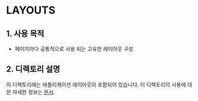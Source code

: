 # LAYOUTS

## 1. 사용 목적
- 페이지마다 공통적으로 사용 되는 고유한 레이아웃 구성 


## 2. 디렉토리 설명
이 디렉토리에는 애플리케이션 레이아웃이 포함되어 있습니다.
이 디렉토리의 사용에 대한 자세한 정보는 [문서](https://nuxtjs.org/guide/views#layouts).




